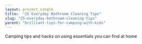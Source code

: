```yaml
---
layout: project_single
title:  "25 Everyday Bathroom Cleaning Tips"
slug: "25-everyday-bathroom-cleaning-tips"
parent: "brilliant-tips-for-camping-with-kids"
---
```

Camping tips and hacks on using essentials you can find at home